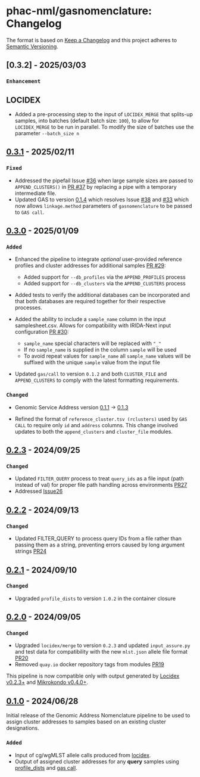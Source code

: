 # phac-nml/gasnomenclature: Changelog

The format is based on [Keep a Changelog](https://keepachangelog.com/en/1.0.0/)
and this project adheres to [Semantic Versioning](https://semver.org/spec/v2.0.0.html).

## [0.3.2] - 2025/03/03

### `Enhancement`

## LOCIDEX

- Added a pre-processing step to the input of `LOCIDEX_MERGE` that splits-up samples, into batches (default batch size: `100`), to allow for `LOCIDEX_MERGE` to be run in parallel. To modify the size of batches use the parameter `--batch_size n`

## [0.3.1] - 2025/02/11

### `Fixed`

- Addressed the pipefail Issue [#36](https://github.com/phac-nml/gasnomenclature/issues/36) when large sample sizes are passed to `APPEND_CLUSTERS()` in [PR #37](https://github.com/phac-nml/gasnomenclature/pull/37) by replacing a pipe with a temporary intermediate file.
- Updated GAS to version [0.1.4](https://github.com/phac-nml/genomic_address_service/releases/tag/0.1.4) which resolves Issue [#38](https://github.com/phac-nml/gasnomenclature/issues/38) and [#33](https://github.com/phac-nml/gasnomenclature/issues/33) which now allows `linkage.method` parameters of `gasnomenclature` to be passed to `GAS call`.

## [0.3.0] - 2025/01/09

### `Added`

- Enhanced the pipeline to integrate _optional_ user-provided reference profiles and cluster addresses for additional samples [PR #29](https://github.com/phac-nml/gasnomenclature/pull/29):
  - Added support for `--db_profiles` via the `APPEND_PROFILES` process
  - Added support for `--db_clusters` via the `APPEND_CLUSTERS` process
- Added tests to verify the additional databases can be incorporated and that both databases are required together for their respective processes.

- Added the ability to include a `sample_name` column in the input samplesheet.csv. Allows for compatibility with IRIDA-Next input configuration [PR #30](https://github.com/phac-nml/gasnomenclature/pull/30):
  - `sample_name` special characters will be replaced with `"_"`
  - If no `sample_name` is supplied in the column `sample` will be used
  - To avoid repeat values for `sample_name` all `sample_name` values will be suffixed with the unique `sample` value from the input file
- Updated `gas/call` to version `0.1.2` and both `CLUSTER_FILE` and `APPEND_CLUSTERS` to comply with the latest formatting requirements.

### `Changed`

- Genomic Service Address version [0.1.1](https://pypi.org/project/genomic-address-service/0.1.1/) -> [0.1.3](https://pypi.org/project/genomic-address-service/0.1.3/)

- Refined the format of `reference_cluster.tsv (rclusters)` used by `GAS CALL` to require only `id` and `address` columns. This change involved updates to both the `append_clusters` and `cluster_file` modules.

## [0.2.3] - 2024/09/25

### `Changed`

- Updated `FILTER_QUERY` process to treat `query_ids` as a file input (path instead of val) for proper file path handling across environments [PR27](https://github.com/phac-nml/gasnomenclature/pull/27)
- Addressed [Issue26](https://github.com/phac-nml/gasnomenclature/issues/26)

## [0.2.2] - 2024/09/13

### `Changed`

- Updated FILTER_QUERY to process query IDs from a file rather than passing them as a string, preventing errors caused by long argument strings [PR24](https://github.com/phac-nml/gasnomenclature/pull/24)

## [0.2.1] - 2024/09/10

### `Changed`

- Upgraded `profile_dists` to version `1.0.2` in the container closure

## [0.2.0] - 2024/09/05

### `Changed`

- Upgraded `locidex/merge` to version `0.2.3` and updated `input_assure.py` and test data for compatibility with the new `mlst.json` allele file format [PR20](https://github.com/phac-nml/gasnomenclature/pull/20)
- Removed `quay.io` docker repository tags from modules [PR19](https://github.com/phac-nml/gasnomenclature/pull/19)

This pipeline is now compatible only with output generated by [Locidex v0.2.3+](https://github.com/phac-nml/locidex) and [Mikrokondo v0.4.0+](https://github.com/phac-nml/mikrokondo/releases/tag/v0.4.0).

## [0.1.0] - 2024/06/28

Initial release of the Genomic Address Nomenclature pipeline to be used to assign cluster addresses to samples based on an existing cluster designations.

### `Added`

- Input of cg/wgMLST allele calls produced from [locidex](https://github.com/phac-nml/locidex).
- Output of assigned cluster addresses for any **query** samples using [profile_dists](https://github.com/phac-nml/profile_dists) and [gas call](https://github.com/phac-nml/genomic_address_service).

[0.1.0]: https://github.com/phac-nml/gasnomenclature/releases/tag/0.1.0
[0.2.0]: https://github.com/phac-nml/gasnomenclature/releases/tag/0.2.0
[0.2.1]: https://github.com/phac-nml/gasnomenclature/releases/tag/0.2.1
[0.2.2]: https://github.com/phac-nml/gasnomenclature/releases/tag/0.2.2
[0.2.3]: https://github.com/phac-nml/gasnomenclature/releases/tag/0.2.3
[0.3.0]: https://github.com/phac-nml/gasnomenclature/releases/tag/0.3.0
[0.3.1]: https://github.com/phac-nml/gasnomenclature/releases/tag/0.3.1
[0.3.1]: https://github.com/phac-nml/gasnomenclature/releases/tag/0.3.1
